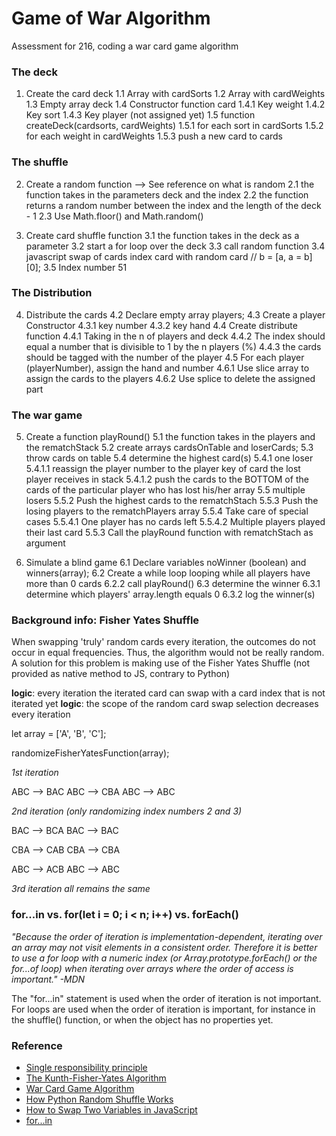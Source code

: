 # Game of War Algorithm

Assessment for 216, coding a war card game algorithm

### The deck

1. Create the card deck
1.1 Array with cardSorts
1.2 Array with cardWeights
1.3 Empty array deck
1.4 Constructor function card
1.4.1 Key weight
1.4.2 Key sort
1.4.3 Key player (not assigned yet)
1.5 function createDeck(cardsorts, cardWeights)
1.5.1 for each sort in cardSorts
1.5.2 for each weight in cardWeights
1.5.3 push a new card to cards

### The shuffle

2. Create a random function --> See reference on what is random
2.1 the function takes in the parameters deck and the index
2.2 the function returns a random number between the index and the length of the deck - 1
2.3 Use Math.floor() and Math.random()

3. Create card shuffle function
3.1 the function takes in the deck as a parameter
3.2 start a for loop over the deck
3.3 call random function
3.4 javascript swap of cards index card with random card // b = [a, a = b][0];
3.5 Index number 51

### The Distribution

4. Distribute the cards
4.2 Declare empty array players;
4.3 Create a player Constructor
4.3.1 key number
4.3.2 key hand
4.4 Create distribute function
4.4.1 Taking in the n of players and deck
4.4.2 The index should equal a number that is divisible to 1 by the n players (%)
4.4.3 the cards should be tagged with the number of the player
4.5 For each player (playerNumber), assign the hand and number
4.6.1 Use slice array to assign the cards to the players
4.6.2 Use splice to delete the assigned part

### The war game

5. Create a function playRound()
5.1 the function takes in the players and the rematchStack
5.2 create arrays cardsOnTable and loserCards;
5.3 throw cards on table
5.4 determine the highest card(s)
5.4.1 one loser
5.4.1.1 reassign the player number to the player key of card the lost player receives in stack
5.4.1.2 push the cards to the BOTTOM of the cards of the particular player who has lost his/her array
5.5 multiple losers
5.5.2 Push the highest cards to the rematchStach 
5.5.3 Push the losing players to the rematchPlayers array
5.5.4 Take care of special cases
5.5.4.1 One player has no cards left
5.5.4.2 Multiple players played their last card
5.5.3 Call the playRound function with rematchStach as argument

6. Simulate a blind game
6.1 Declare variables noWinner (boolean) and winners(array); 
6.2 Create a while loop looping while all players have more than 0 cards
6.2.2 call playRound()
6.3 determine the winner 
6.3.1 determine which players' array.length equals 0
6.3.2 log the winner(s)

### Background info: Fisher Yates Shuffle 

When swapping 'truly' random cards every iteration, the outcomes do not occur in equal frequencies. Thus, the algorithm would not be really random. A solution for this problem is making use of the Fisher Yates Shuffle (not provided as native method to JS, contrary to Python)

__logic__: every iteration the iterated card can swap with a card index that is not iterated yet
__logic__: the scope of the random card swap selection decreases every iteration

let array = ['A', 'B', 'C'];

randomizeFisherYatesFunction(array);

_1st iteration_

ABC --> BAC <!-- swap A with B -->
ABC --> CBA <!-- swap A with C -->
ABC --> ABC <!-- No change -->

_2nd iteration (only randomizing index numbers 2 and 3)_

BAC --> BCA <!-- Swap C with A -->
BAC --> BAC <!-- No change -->

CBA --> CAB <!-- Swap B with A -->
CBA --> CBA <!-- No change -->

ABC --> ACB <!-- Swap B with C -->
ABC --> ABC <!-- No change -->

_3rd iteration all remains the same_

### for...in vs. for(let i = 0; i < n; i++) vs. forEach()

_"Because the order of iteration is implementation-dependent, iterating over an array may not visit elements in a consistent order. Therefore it is better to use a for loop with a numeric index (or Array.prototype.forEach() or the for...of loop) when iterating over arrays where the order of access is important." -MDN_

The "for...in" statement is used when the order of iteration is not important. For loops are used when the order of iteration is important, for instance in the shuffle() function, or when the object has no properties yet.

### Reference

* [Single responsibility principle](https://en.wikipedia.org/wiki/Single_responsibility_principle)
* [The Kunth-Fisher-Yates Algorithm](http://www.i-programmer.info/programming/theory/2744-how-not-to-shuffle-the-kunth-fisher-yates-algorithm.html)
* [War Card Game  Algorithm](https://u.osu.edu/fe1181au17sec6689j/files/2016/10/War-Final-Algorithm-rumt5g.pdf)
* [How Python Random Shuffle Works](https://softwareengineering.stackexchange.com/questions/215737/how-python-random-shuffle-works)
* [How to Swap Two Variables in JavaScript](https://stackoverflow.com/questions/16201656/how-to-swap-two-variables-in-javascript)
* [for...in](https://developer.mozilla.org/en-US/docs/Web/JavaScript/Reference/Statements/for...in)

